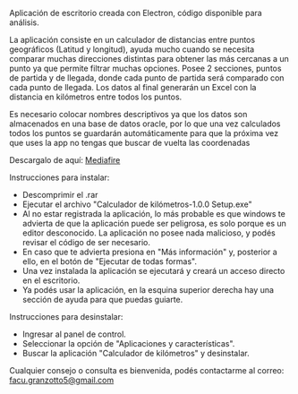 Aplicación de escritorio creada con Electron, código disponible para análisis.

La aplicación consiste en un calculador de distancias entre puntos geográficos (Latitud y longitud), ayuda mucho cuando se necesita comparar muchas direcciones distintas para obtener las más cercanas a un punto ya que permite filtrar muchas opciones.
Posee 2 secciones, puntos de partida y de llegada, donde cada punto de partida será comparado con cada punto de llegada. Los datos al final generarán un Excel con la distancia en kilómetros entre todos los puntos.

Es necesario colocar nombres descriptivos ya que los datos son almacenados en una base de datos oracle, por lo que una vez calculados todos los puntos se guardarán automáticamente para que la próxima vez que uses la app no tengas que buscar de vuelta las coordenadas

Descargalo de aquí: [Mediafire](https://www.mediafire.com/file/qznkt07g0msj769/Calculador_de_distancias.rar/file)

Instrucciones para instalar:
  - Descomprimir el .rar
  - Ejecutar el archivo "Calculador de kilómetros-1.0.0 Setup.exe"
  - Al no estar registrada la aplicación, lo más probable es que windows te advierta de que la aplicación puede ser peligrosa, es solo porque es un editor desconocido. La aplicación no posee nada malicioso, y podés revisar el código de ser necesario.
  - En caso que te advierta presiona en "Más información" y, posterior a ello, en el botón de "Ejecutar de todas formas".
  - Una vez instalada la aplicación se ejecutará y creará un acceso directo en el escritorio.
  - Ya podés usar la aplicación, en la esquina superior derecha hay una sección de ayuda para que puedas guiarte.

Instrucciones para desinstalar:
  - Ingresar al panel de control.
  - Seleccionar la opción de "Aplicaciones y características".
  - Buscar la aplicación "Calculador de kilómetros" y desinstalar.

Cualquier consejo o consulta es bienvenida, podés contactarme al correo: facu.granzotto5@gmail.com
